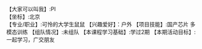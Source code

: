 【大家可以叫我】:PI   
【坐标】:北京   
【专业/职业】:可怜的大学生鼠鼠
【兴趣爱好】：户外
【项目技能】:国产芯片 多模态训练
【组队情况】:未组队
【本课程学习基础】:学过2期
【本期活动目标】:一起学习，广交朋友

